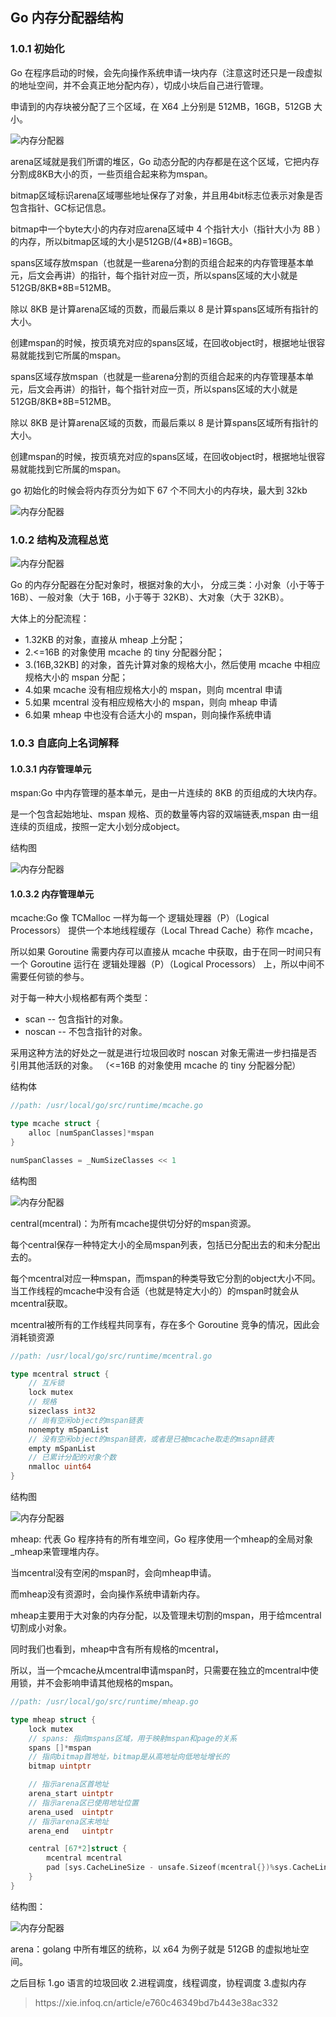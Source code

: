 ## Go 内存分配器结构

### 1.0.1 初始化

Go 在程序启动的时候，会先向操作系统申请一块内存（注意这时还只是一段虚拟的地址空间，并不会真正地分配内存），切成小块后自己进行管理。

申请到的内存块被分配了三个区域，在 X64 上分别是 512MB，16GB，512GB 大小。

![内存分配器](img/allocator_01.jpeg)

arena区域就是我们所谓的堆区，Go 动态分配的内存都是在这个区域，它把内存分割成8KB大小的页，一些页组合起来称为mspan。

bitmap区域标识arena区域哪些地址保存了对象，并且用4bit标志位表示对象是否包含指针、GC标记信息。

bitmap中一个byte大小的内存对应arena区域中 4 个指针大小（指针大小为 8B ）的内存，所以bitmap区域的大小是512GB/(4*8B)=16GB。

spans区域存放mspan（也就是一些arena分割的页组合起来的内存管理基本单元，后文会再讲）的指针，每个指针对应一页，所以spans区域的大小就是512GB/8KB*8B=512MB。

除以 8KB 是计算arena区域的页数，而最后乘以 8 是计算spans区域所有指针的大小。

创建mspan的时候，按页填充对应的spans区域，在回收object时，根据地址很容易就能找到它所属的mspan。

spans区域存放mspan（也就是一些arena分割的页组合起来的内存管理基本单元，后文会再讲）的指针，每个指针对应一页，所以spans区域的大小就是512GB/8KB*8B=512MB。

除以 8KB 是计算arena区域的页数，而最后乘以 8 是计算spans区域所有指针的大小。

创建mspan的时候，按页填充对应的spans区域，在回收object时，根据地址很容易就能找到它所属的mspan。

go 初始化的时候会将内存页分为如下 67 个不同大小的内存块，最大到 32kb

![内存分配器](img/allocator_02.png)

### 1.0.2 结构及流程总览

![内存分配器](img/allocator_03.png)

Go 的内存分配器在分配对象时，根据对象的大小， 分成三类：小对象（小于等于 16B）、一般对象（大于 16B，小于等于 32KB）、大对象（大于 32KB）。

大体上的分配流程：
- 1.32KB 的对象，直接从 mheap 上分配；
- 2.<=16B 的对象使用 mcache 的 tiny 分配器分配；
- 3.(16B,32KB] 的对象，首先计算对象的规格大小，然后使用 mcache 中相应规格大小的 mspan 分配；
- 4.如果 mcache 没有相应规格大小的 mspan，则向 mcentral 申请
- 5.如果 mcentral 没有相应规格大小的 mspan，则向 mheap 申请
- 6.如果 mheap 中也没有合适大小的 mspan，则向操作系统申请

### 1.0.3 自底向上名词解释

#### 1.0.3.1 内存管理单元

mspan:Go 中内存管理的基本单元，是由一片连续的 8KB 的页组成的大块内存。

是一个包含起始地址、mspan 规格、页的数量等内容的双端链表,mspan 由一组连续的页组成，按照一定大小划分成object。

结构图

![内存分配器](img/allocator_04.png)

#### 1.0.3.2 内存管理单元

mcache:Go 像 TCMalloc 一样为每一个 逻辑处理器（P）（Logical Processors） 提供一个本地线程缓存（Local Thread Cache）称作 mcache，

所以如果 Goroutine 需要内存可以直接从 mcache 中获取，由于在同一时间只有一个 Goroutine 运行在 逻辑处理器（P）（Logical Processors） 上，所以中间不需要任何锁的参与。

对于每一种大小规格都有两个类型：
- scan -- 包含指针的对象。
- noscan -- 不包含指针的对象。

采用这种方法的好处之一就是进行垃圾回收时 noscan 对象无需进一步扫描是否引用其他活跃的对象。 （<=16B 的对象使用 mcache 的 tiny 分配器分配）

结构体

```go
//path: /usr/local/go/src/runtime/mcache.go

type mcache struct {
    alloc [numSpanClasses]*mspan
}

numSpanClasses = _NumSizeClasses << 1
```

结构图

![内存分配器](img/allocator_05.png)

central(mcentral)：为所有mcache提供切分好的mspan资源。

每个central保存一种特定大小的全局mspan列表，包括已分配出去的和未分配出去的。

每个mcentral对应一种mspan，而mspan的种类导致它分割的object大小不同。当工作线程的mcache中没有合适（也就是特定大小的）的mspan时就会从mcentral获取。

mcentral被所有的工作线程共同享有，存在多个 Goroutine 竞争的情况，因此会消耗锁资源

```go
//path: /usr/local/go/src/runtime/mcentral.go

type mcentral struct {
    // 互斥锁
    lock mutex 
    // 规格
    sizeclass int32 
    // 尚有空闲object的mspan链表
    nonempty mSpanList 
    // 没有空闲object的mspan链表，或者是已被mcache取走的msapn链表
    empty mSpanList 
    // 已累计分配的对象个数
    nmalloc uint64 
}
```

结构图

![内存分配器](img/allocator_06.png)

mheap: 代表 Go 程序持有的所有堆空间，Go 程序使用一个mheap的全局对象_mheap来管理堆内存。

当mcentral没有空闲的mspan时，会向mheap申请。 

而mheap没有资源时，会向操作系统申请新内存。

mheap主要用于大对象的内存分配，以及管理未切割的mspan，用于给mcentral切割成小对象。

同时我们也看到，mheap中含有所有规格的mcentral，

所以，当一个mcache从mcentral申请mspan时，只需要在独立的mcentral中使用锁，并不会影响申请其他规格的mspan。

```go
//path: /usr/local/go/src/runtime/mheap.go

type mheap struct {
    lock mutex
    // spans: 指向mspans区域，用于映射mspan和page的关系
    spans []*mspan 
    // 指向bitmap首地址，bitmap是从高地址向低地址增长的
    bitmap uintptr 

    // 指示arena区首地址
    arena_start uintptr 
    // 指示arena区已使用地址位置
    arena_used  uintptr 
    // 指示arena区末地址
    arena_end   uintptr 

    central [67*2]struct {
        mcentral mcentral
        pad [sys.CacheLineSize - unsafe.Sizeof(mcentral{})%sys.CacheLineSize]byte
    }
}
```

结构图：

![内存分配器](img/allocator_07.png)

arena：golang 中所有堆区的统称，以 x64 为例子就是 512GB 的虚拟地址空间。

之后目标
1.go 语言的垃圾回收
2.进程调度，线程调度，协程调度
3.虚拟内存 

<blockquote>
https://xie.infoq.cn/article/e760c46349bd7b443e38ac332
</blockquote>

